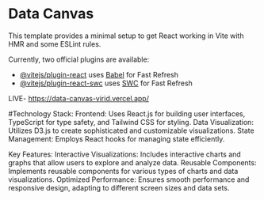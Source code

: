# Data Canvas

This template provides a minimal setup to get React working in Vite with HMR and some ESLint rules.

Currently, two official plugins are available:

- [@vitejs/plugin-react](https://github.com/vitejs/vite-plugin-react/blob/main/packages/plugin-react/README.md) uses [Babel](https://babeljs.io/) for Fast Refresh
- [@vitejs/plugin-react-swc](https://github.com/vitejs/vite-plugin-react-swc) uses [SWC](https://swc.rs/) for Fast Refresh


LIVE- https://data-canvas-virid.vercel.app/

#Technology Stack:
Frontend: Uses React.js for building user interfaces, TypeScript for type safety, and Tailwind CSS for styling.
Data Visualization: Utilizes D3.js to create sophisticated and customizable visualizations.
State Management: Employs React hooks for managing state efficiently.

Key Features:
Interactive Visualizations: Includes interactive charts and graphs that allow users to explore and analyze data.
Reusable Components: Implements reusable components for various types of charts and data visualizations.
Optimized Performance: Ensures smooth performance and responsive design, adapting to different screen sizes and data sets.
